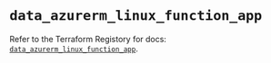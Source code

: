 # `data_azurerm_linux_function_app`

Refer to the Terraform Registory for docs: [`data_azurerm_linux_function_app`](https://www.terraform.io/docs/providers/azurerm/d/linux_function_app).
